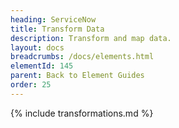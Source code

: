 ```yaml
---
heading: ServiceNow
title: Transform Data
description: Transform and map data.
layout: docs
breadcrumbs: /docs/elements.html
elementId: 145
parent: Back to Element Guides
order: 25
---
```


{% include transformations.md %}
